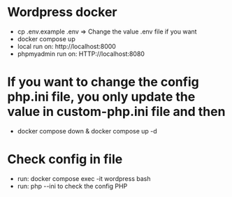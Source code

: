 # Wordpress docker

- cp .env.example .env => Change the value .env file if you want
- docker compose up
- local run on: http://localhost:8000
- phpmyadmin run on: HTTP://localhost:8080
# If you want to change the config php.ini file, you only update the value in custom-php.ini file and then 
- docker compose down & docker compose up -d
# Check config in file
- run: docker compose exec -it wordpress bash
- run: php --ini to check the config PHP   